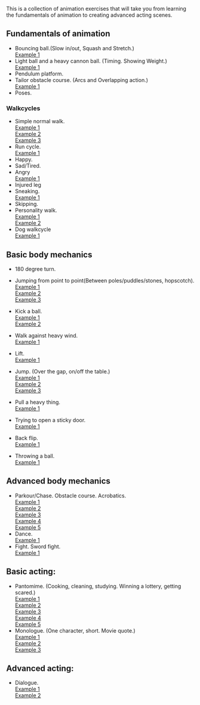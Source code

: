 This is a collection of animation exercises that will  take you from learning the fundamentals of animation to creating advanced acting scenes.

## Fundamentals of animation

- Bouncing ball.(Slow in/out, Squash and Stretch.)  
[Example 1](https://www.youtube.com/watch?v=ViUfPcXT47w)  
- Light ball and a heavy cannon ball. (Timing. Showing Weight.)  
[Example 1](https://www.youtube.com/watch?v=slI-TXXFK7A)  
- Pendulum platform. 
- Tailor obstacle course. (Arcs and Overlapping action.)  
[Example 1](https://www.youtube.com/watch?v=Na8k1C3g7Gc)
- Poses.

### Walkcycles

- Simple normal walk.  
[Example 1](https://www.youtube.com/watch?v=FEHWx1qAVuc)  
[Example 2](https://www.youtube.com/watch?v=0g60SSh00tk)  
[Example 3](https://www.youtube.com/watch?v=RAwo-nga_XU)  
- Run cycle.  
[Example 1](https://www.youtube.com/watch?v=zkCPYG1b24U)  
- Happy. 
- Sad/Tired.
- Angry  
[Example 1](https://www.youtube.com/watch?v=mMnYlY5fPVs)  
- Injured leg  
- Sneaking.   
[Example 1](https://www.youtube.com/watch?v=2kkIGUFTsbA)
- Skipping.
- Personality walk.  
[Example 1](https://www.youtube.com/watch?v=cwnafMmrdwo)  
[Example 2](https://www.youtube.com/watch?v=0u9j89dJ7Ms)  
- Dog walkcycle  
[Example 1](https://www.youtube.com/watch?v=Dw9qFmlFRI0)  

## Basic body mechanics

- 180 degree turn.
- Jumping from point to point(Between poles/puddles/stones, hopscotch).  
[Example 1](https://youtube.com/watch?v=MgELVm6Yd94)  
[Example 2](https://youtube.com/watch?v=7Zo9o6ua0-s)  
[Example 3](https://youtube.com/watch?v=MgELVm6Yd94)  
- Kick a ball.  
[Example 1](https://youtube.com/watch?v=7Zo9o6ua0-s)  
[Example 2](https://youtube.com/watch?v=1cwF35mLIfw)  
- Walk against heavy wind.  
[Example 1](https://youtube.com/watch?v=wGZejfftB8A)  

- Lift.  
[Example 1](https://youtube.com/watch?v=QrtpzXL-rIY)  
- Jump. (Over the gap, on/off the table.)  
[Example 1](https://youtube.com/watch?v=rBNljCuXVKU)  
[Example 2](https://youtube.com/watch?v=wafsC0eV6g0)  
[Example 3](https://youtube.com/watch?v=NS9sPSYCpNM)  
- Pull a heavy thing.  
[Example 1](https://youtube.com/watch?v=GDnBS3udAPE)  
- Trying to open a sticky door.  
[Example 1](https://youtube.com/watch?v=tIWGjcw6RVY)  
- Back flip.  
[Example 1](https://youtube.com/watch?v=9SHjDT_c_Q4)  
- Throwing a ball.  
[Example 1](https://youtube.com/watch?v=76-rstTKtcU)  



## Advanced body mechanics

- Parkour/Chase. Obstacle course. Acrobatics.    
[Example 1](https://youtube.com/watch?v=zCpBWncMSOE)  
[Example 2](https://www.youtube.com/watch?v=GGUB9sGgnjo)  
[Example 3](https://www.youtube.com/watch?v=4x0jk5GAOfs)  
[Example 4](https://www.youtube.com/watch?v=QkzimaqdDbI)  
[Example 5](https://www.youtube.com/watch?v=P_2CRAlEIEY)  
- Dance.  
[Example 1](https://youtube.com/watch?v=nZTdfFPFVvs)  
- Fight. Sword fight.  
[Example 1](https://www.youtube.com/watch?v=C5JBD2tPat8)  


## Basic acting:

- Pantomime. (Cooking, cleaning, studying. Winning a lottery, getting scared.)  
[Example 1](https://www.youtube.com/watch?v=mZsSCM9TH-A)  
[Example 2](https://www.youtube.com/watch?v=4pXFrFsvd7Y)  
[Example 3](https://www.youtube.com/watch?v=LWV6fneTrM0)  
[Example 4](https://www.youtube.com/watch?v=28W35z95VZE)  
[Example 5](https://www.youtube.com/watch?v=785VjLasEvU)  
- Monologue. (One character, short. Movie quote.)  
[Example 1](https://www.youtube.com/watch?v=cL1buPHi1bs)  
[Example 2](https://www.youtube.com/watch?v=1w6P1HFCMg0)  
[Example 3](https://www.youtube.com/watch?v=7a5MHMXeGx4)  

## Advanced acting:

- Dialogue.  
[Example 1](https://www.youtube.com/watch?v=Q2YZCVVQxb4)  
[Example 2](https://www.youtube.com/watch?v=rmZ2n-DJwOw)  




<script>
$(document).ready(function(){

function replaceLink(link){
        var pattern = /(?:http?s?:\/\/)?(?:www\.)?(?:youtube\.com|youtu\.be)\/(?:watch\?v=)?(.+)/g;
				var timepattern = /\?t=(.*)/;
        if(pattern.test(link)){

						//if (timepattern.exec(link)) {
						//			var time = timepattern.exec(link)[0]
						//} else { var time = ""}

              var replacement = '<iframe width="640" height="360" src="http://www.youtube.com/embed/$1" frameborder="0" allowfullscreen></iframe><br/>';
              var embed = link.replace(pattern, replacement);
        } 

        return embed;
}    

$('.post-body').find("a").each(function() {
    $(this).click(function(event) {
	event.preventDefault();
	console.log($(this).attr('href'));
	link = 	$(this).attr('href');
	$(this).replaceWith(replaceLink(link));
    });
    
})
})

</script>
